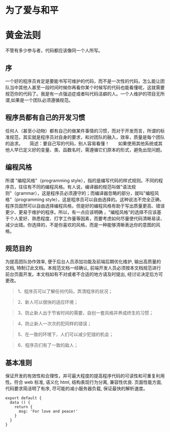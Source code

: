 # 为了爱与和平

# 黄金法则

不管有多少参与者，代码都应该像同一个人所写。

## 序

一个好的程序员肯定是要能书写可维护的代码，而不是一次性的代码，怎么能让团队当中其他人甚至一段时间时候你再看你某个时候写的代码也能看懂呢，这就需要规范你的代码了。我是有一点强迫症或者叫代码洁癖的人。一个人维护的项目无所谓,如果是一个团队必须遵循规范。

## 程序员都有自己的开发习惯

任何人（甚至小动物）都有自己的做某件事情的习惯，而对于开发而言，所谓的标准规范，其实就是程序员对自身的要求，和对团队的融入，效率，质量是每个团队的追求。　　简述：要自己写的代码，别人容易看懂！　　如果使用其他系统或其他人早已定义好的变量、类、函数名时，需遵循它们原本的形式，避免出现问题。

## 编程风格

所谓 "编程风格"（programming style），指的是编写代码的样式规则。不同的程序员，往往有不同的编程风格。有人说，编译器的规范叫做"语法规则"（grammar），这是程序员必须遵守的；而编译器忽略的部分，就叫"编程风格"（programming style），这是程序员可以自由选择的。这种说法不完全正确，程序员固然可以自由选择编程风格，但是好的编程风格有助于写出质量更高、错误更少、更易于维护的程序。所以，有一点应该明确 ，"编程风格"的选择不应该基于个人爱好、熟悉程度、打字工作量等因素，而要考虑如何尽量使代码清晰易读、减少出错。你选择的，不是你喜欢的风格，而是一种能够清晰表达你的意图的风格。

## 规范目的

为提高团队协作效率, 便于后台人员添加功能及前端后期优化维护, 输出高质量的文档, 特制订此文档。本规范文档一经确认, 前端开发人员必须按本文档规范进行前台页面开发。本文档如有不对或者不合适的地方请及时提出, 经讨论决定后方可更改。

> 1、程序员可以了解任何代码，弄清程序的状况；

> 2、新人可以很快的适应环境；

> 3、防止新人出于节省时间的需要，自创一套风格并养成终生的习惯；

> 4、防止新人一次次的犯同样的错误；

> 5、在一致的环境下，人们可以减少犯错的机会；

> 6、程序员们有了一致的敌人；

## 基本准则

保证开发的有效性和合理性，并可最大程度的提高程序代码的可读性和可重复利用性。符合 web 标准, 语义化 html, 结构表现行为分离, 兼容性优良. 页面性能方面, 代码要求简洁明了有序, 尽可能的减小服务器负载, 保证最快的解析速度。

```js{4}
export default {
  data () {
    return {
      msg: 'For love and peace!'
    }
  }
}
```
